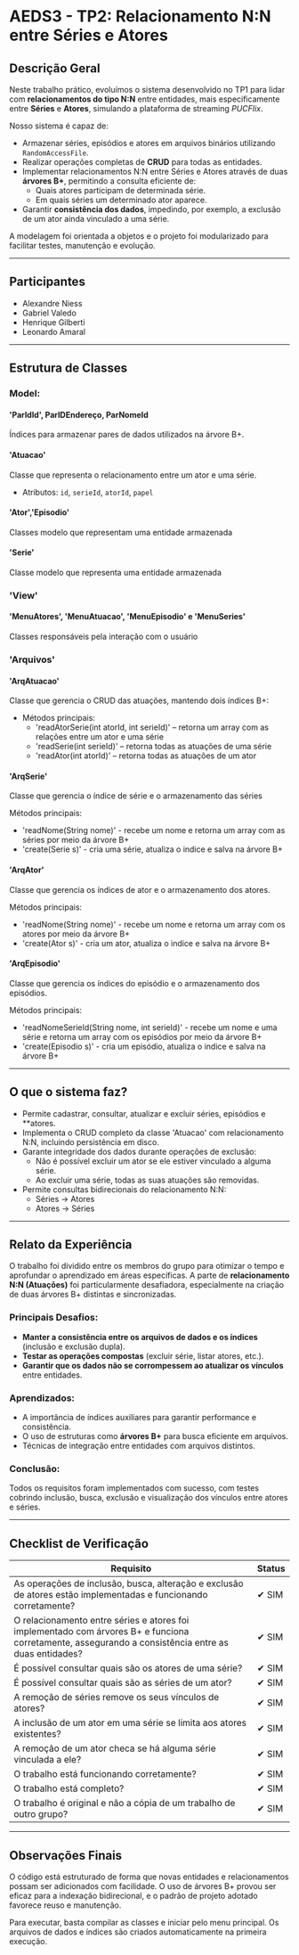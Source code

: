 # AEDS3 - TP2: Relacionamento N:N entre Séries e Atores

## Descrição Geral

Neste trabalho prático, evoluímos o sistema desenvolvido no TP1 para lidar com **relacionamentos do tipo N:N** entre entidades, mais especificamente entre **Séries** e **Atores**, simulando a plataforma de streaming _PUCFlix_.

Nosso sistema é capaz de:

- Armazenar séries, episódios e atores em arquivos binários utilizando `RandomAccessFile`.
- Realizar operações completas de **CRUD** para todas as entidades.
- Implementar relacionamentos N:N entre Séries e Atores através de duas **árvores B+**, permitindo a consulta eficiente de:
  - Quais atores participam de determinada série.
  - Em quais séries um determinado ator aparece.
- Garantir **consistência dos dados**, impedindo, por exemplo, a exclusão de um ator ainda vinculado a uma série.

A modelagem foi orientada a objetos e o projeto foi modularizado para facilitar testes, manutenção e evolução.

---

## Participantes

- Alexandre Niess
- Gabriel Valedo
- Henrique Gilberti
- Leonardo Amaral

---

## Estrutura de Classes

### Model:

#### 'ParIdId', ParIDEndereço, ParNomeId

Índices para armazenar pares de dados utilizados na árvore B+.

#### 'Atuacao' 

Classe que representa o relacionamento entre um ator e uma série.

- Atributos: `id`, `serieId`, `atorId`, `papel`

#### 'Ator','Episodio'

Classes modelo que representam uma entidade armazenada

#### 'Serie'

Classe modelo que representa uma entidade armazenada

### 'View'

#### 'MenuAtores', 'MenuAtuacao', 'MenuEpisodio' e 'MenuSeries'

Classes responsáveis pela interação com o usuário

### 'Arquivos'

#### 'ArqAtuacao'

Classe que gerencia o CRUD das atuações, mantendo dois índices B+:

- Métodos principais:
  - 'readAtorSerie(int atorId, int serieId)' – retorna um array com as relações entre um ator e uma série
  - 'readSerie(int serieId)' – retorna todas as atuações de uma série
  - 'readAtor(int atorId)' – retorna todas as atuações de um ator

#### 'ArqSerie'

Classe que gerencia o índice de série e o armazenamento das séries

Métodos principais:
  - 'readNome(String nome)' - recebe um nome e retorna um array com as séries por meio da árvore B+
  - 'create(Serie s)' - cria uma série, atualiza o indice e salva na árvore B+

#### 'ArqAtor'

Classe que gerencia os índices de ator e o armazenamento dos atores.

Métodos principais:
  - 'readNome(String nome)' - recebe um nome e retorna um array com os atores  por meio da árvore B+
  - 'create(Ator s)' - cria um ator, atualiza o indice e salva na árvore B+


#### 'ArqEpisodio'

Classe que gerencia os índices do episódio e o armazenamento dos episódios.

Métodos principais:
  - 'readNomeSerieId(String nome, int serieId)' - recebe um nome e uma série e retorna um array com os episódios por meio da árvore B+
  - 'create(Episodio s)' - cria um episódio, atualiza o indice e salva na árvore B+

---

## O que o sistema faz?

- Permite cadastrar, consultar, atualizar e excluir séries, episódios e **atores.
- Implementa o CRUD completo da classe 'Atuacao' com relacionamento N:N, incluindo persistência em disco.
- Garante integridade dos dados durante operações de exclusão:
  - Não é possível excluir um ator se ele estiver vinculado a alguma série.
  - Ao excluir uma série, todas as suas atuações são removidas.
- Permite consultas bidirecionais do relacionamento N:N:
  - Séries → Atores
  - Atores → Séries

---

## Relato da Experiência

O trabalho foi dividido entre os membros do grupo para otimizar o tempo e aprofundar o aprendizado em áreas específicas. A parte de **relacionamento N:N (Atuações)** foi particularmente desafiadora, especialmente na criação de duas árvores B+ distintas e sincronizadas.

### Principais Desafios:

- **Manter a consistência entre os arquivos de dados e os índices** (inclusão e exclusão dupla).
- **Testar as operações compostas** (excluir série, listar atores, etc.).
- **Garantir que os dados não se corrompessem ao atualizar os vínculos** entre entidades.

### Aprendizados:

- A importância de índices auxiliares para garantir performance e consistência.
- O uso de estruturas como **árvores B+** para busca eficiente em arquivos.
- Técnicas de integração entre entidades com arquivos distintos.

### Conclusão:

Todos os requisitos foram implementados com sucesso, com testes cobrindo inclusão, busca, exclusão e visualização dos vínculos entre atores e séries.

---

## Checklist de Verificação

| Requisito                                                                                                           | Status |
|--------------------------------------------------------------------------------------------------------------------|--------|
| As operações de inclusão, busca, alteração e exclusão de atores estão implementadas e funcionando corretamente?    | ✔ SIM  |
| O relacionamento entre séries e atores foi implementado com árvores B+ e funciona corretamente, assegurando a consistência entre as duas entidades? | ✔ SIM  |
| É possível consultar quais são os atores de uma série?                                                             | ✔ SIM  |
| É possível consultar quais são as séries de um ator?                                                               | ✔ SIM  |
| A remoção de séries remove os seus vínculos de atores?                                                             | ✔ SIM  |
| A inclusão de um ator em uma série se limita aos atores existentes?                                                | ✔ SIM  |
| A remoção de um ator checa se há alguma série vinculada a ele?                                                     | ✔ SIM  |
| O trabalho está funcionando corretamente?                                                                           | ✔ SIM  |
| O trabalho está completo?                                                                                          | ✔ SIM  |
| O trabalho é original e não a cópia de um trabalho de outro grupo?                                                 | ✔ SIM  |


---

## Observações Finais

O código está estruturado de forma que novas entidades e relacionamentos possam ser adicionados com facilidade. O uso de árvores B+ provou ser eficaz para a indexação bidirecional, e o padrão de projeto adotado favorece reuso e manutenção.

Para executar, basta compilar as classes e iniciar pelo menu principal. Os arquivos de dados e índices são criados automaticamente na primeira execução.
